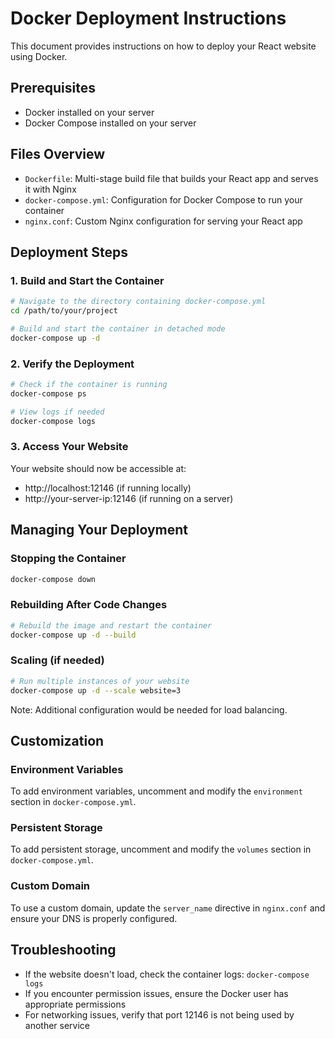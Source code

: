 # Docker Deployment Instructions

This document provides instructions on how to deploy your React website using Docker.

## Prerequisites

- Docker installed on your server
- Docker Compose installed on your server

## Files Overview

- `Dockerfile`: Multi-stage build file that builds your React app and serves it with Nginx
- `docker-compose.yml`: Configuration for Docker Compose to run your container
- `nginx.conf`: Custom Nginx configuration for serving your React app

## Deployment Steps

### 1. Build and Start the Container

```bash
# Navigate to the directory containing docker-compose.yml
cd /path/to/your/project

# Build and start the container in detached mode
docker-compose up -d
```

### 2. Verify the Deployment

```bash
# Check if the container is running
docker-compose ps

# View logs if needed
docker-compose logs
```

### 3. Access Your Website

Your website should now be accessible at:
- http://localhost:12146 (if running locally)
- http://your-server-ip:12146 (if running on a server)

## Managing Your Deployment

### Stopping the Container

```bash
docker-compose down
```

### Rebuilding After Code Changes

```bash
# Rebuild the image and restart the container
docker-compose up -d --build
```

### Scaling (if needed)

```bash
# Run multiple instances of your website
docker-compose up -d --scale website=3
```
Note: Additional configuration would be needed for load balancing.

## Customization

### Environment Variables

To add environment variables, uncomment and modify the `environment` section in `docker-compose.yml`.

### Persistent Storage

To add persistent storage, uncomment and modify the `volumes` section in `docker-compose.yml`.

### Custom Domain

To use a custom domain, update the `server_name` directive in `nginx.conf` and ensure your DNS is properly configured.

## Troubleshooting

- If the website doesn't load, check the container logs: `docker-compose logs`
- If you encounter permission issues, ensure the Docker user has appropriate permissions
- For networking issues, verify that port 12146 is not being used by another service